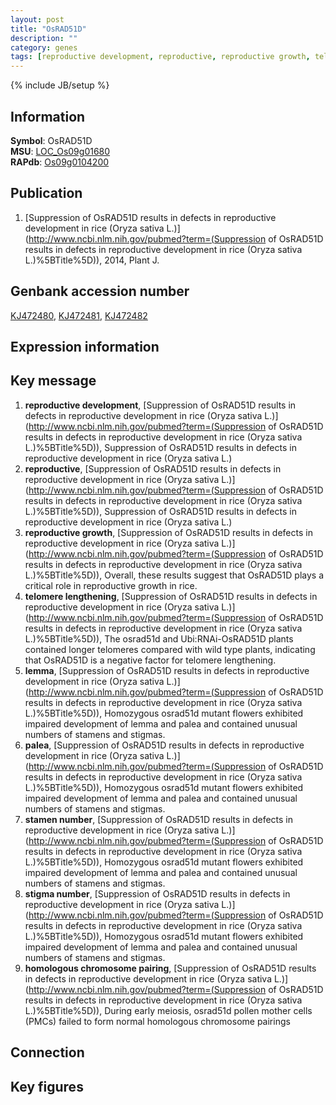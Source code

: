 ```yaml
---
layout: post
title: "OsRAD51D"
description: ""
category: genes
tags: [reproductive development, reproductive, reproductive growth, telomere lengthening, lemma, palea, stamen number, stigma number, homologous chromosome pairing]
---
```

{% include JB/setup %}

## Information
__Symbol__: OsRAD51D  
__MSU__: [LOC_Os09g01680](http://rice.plantbiology.msu.edu/cgi-bin/ORF_infopage.cgi?orf=LOC_Os09g01680)  
__RAPdb__: [Os09g0104200](http://rapdb.dna.affrc.go.jp/viewer/gbrowse_details/irgsp1?name=Os09g0104200)  

## Publication
1. [Suppression of OsRAD51D results in defects in reproductive development in rice (Oryza sativa L.)](http://www.ncbi.nlm.nih.gov/pubmed?term=(Suppression of OsRAD51D results in defects in reproductive development in rice (Oryza sativa L.)%5BTitle%5D)), 2014, Plant J.

## Genbank accession number
[KJ472480](http://www.ncbi.nlm.nih.gov/nuccore/KJ472480), [KJ472481](http://www.ncbi.nlm.nih.gov/nuccore/KJ472481), [KJ472482](http://www.ncbi.nlm.nih.gov/nuccore/KJ472482)

## Expression information

## Key message
1. __reproductive development__, [Suppression of OsRAD51D results in defects in reproductive development in rice (Oryza sativa L.)](http://www.ncbi.nlm.nih.gov/pubmed?term=(Suppression of OsRAD51D results in defects in reproductive development in rice (Oryza sativa L.)%5BTitle%5D)), Suppression of OsRAD51D results in defects in reproductive development in rice (Oryza sativa L.)
2. __reproductive__, [Suppression of OsRAD51D results in defects in reproductive development in rice (Oryza sativa L.)](http://www.ncbi.nlm.nih.gov/pubmed?term=(Suppression of OsRAD51D results in defects in reproductive development in rice (Oryza sativa L.)%5BTitle%5D)), Suppression of OsRAD51D results in defects in reproductive development in rice (Oryza sativa L.)
3. __reproductive growth__, [Suppression of OsRAD51D results in defects in reproductive development in rice (Oryza sativa L.)](http://www.ncbi.nlm.nih.gov/pubmed?term=(Suppression of OsRAD51D results in defects in reproductive development in rice (Oryza sativa L.)%5BTitle%5D)), Overall, these results suggest that OsRAD51D plays a critical role in reproductive growth in rice.
4. __telomere lengthening__, [Suppression of OsRAD51D results in defects in reproductive development in rice (Oryza sativa L.)](http://www.ncbi.nlm.nih.gov/pubmed?term=(Suppression of OsRAD51D results in defects in reproductive development in rice (Oryza sativa L.)%5BTitle%5D)), The osrad51d and Ubi:RNAi-OsRAD51D plants contained longer telomeres compared with wild type plants, indicating that OsRAD51D is a negative factor for telomere lengthening.
5. __lemma__, [Suppression of OsRAD51D results in defects in reproductive development in rice (Oryza sativa L.)](http://www.ncbi.nlm.nih.gov/pubmed?term=(Suppression of OsRAD51D results in defects in reproductive development in rice (Oryza sativa L.)%5BTitle%5D)), Homozygous osrad51d mutant flowers exhibited impaired development of lemma and palea and contained unusual numbers of stamens and stigmas.
6. __palea__, [Suppression of OsRAD51D results in defects in reproductive development in rice (Oryza sativa L.)](http://www.ncbi.nlm.nih.gov/pubmed?term=(Suppression of OsRAD51D results in defects in reproductive development in rice (Oryza sativa L.)%5BTitle%5D)), Homozygous osrad51d mutant flowers exhibited impaired development of lemma and palea and contained unusual numbers of stamens and stigmas.
7. __stamen number__, [Suppression of OsRAD51D results in defects in reproductive development in rice (Oryza sativa L.)](http://www.ncbi.nlm.nih.gov/pubmed?term=(Suppression of OsRAD51D results in defects in reproductive development in rice (Oryza sativa L.)%5BTitle%5D)), Homozygous osrad51d mutant flowers exhibited impaired development of lemma and palea and contained unusual numbers of stamens and stigmas.
8. __stigma number__, [Suppression of OsRAD51D results in defects in reproductive development in rice (Oryza sativa L.)](http://www.ncbi.nlm.nih.gov/pubmed?term=(Suppression of OsRAD51D results in defects in reproductive development in rice (Oryza sativa L.)%5BTitle%5D)), Homozygous osrad51d mutant flowers exhibited impaired development of lemma and palea and contained unusual numbers of stamens and stigmas.
9. __homologous chromosome pairing__, [Suppression of OsRAD51D results in defects in reproductive development in rice (Oryza sativa L.)](http://www.ncbi.nlm.nih.gov/pubmed?term=(Suppression of OsRAD51D results in defects in reproductive development in rice (Oryza sativa L.)%5BTitle%5D)), During early meiosis, osrad51d pollen mother cells (PMCs) failed to form normal homologous chromosome pairings

## Connection

## Key figures


